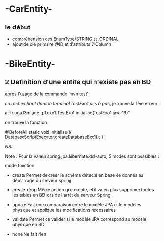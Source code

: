 # -CarEntity-
## le début

* compréhension des EnumType/STRING et .ORDINAL
* ajout de clé primaire @ID et d'attributs @Column

# -BikeEntity-

## 2 Définition d'une entité qui n'existe pas en BD
après l'usage de la commande 'mvn test':

_en recherchant dans le terminal TestExo1 pas à pas_, je trouve la 1ère erreur

at fr.uga.l3miage.tp1.exo1.TestExo1.initialise(TestExo1.java:19)"

on trouve la fonction:

@BeforeAll
static void initialise(){
DatabaseScriptExecutor.createDatabaseExo1();
}

_NB:_

Note :
Pour la valeur spring.jpa.hibernate.ddl-auto, 5 modes sont possibles :

mode	fonction
* create	Permet de créer le schéma détecté en base de donnés au démarrage du serveur spring

* create-drop	Même action que create, et il va en plus supprimer toutes les tables en BD lors de l'arrêt du serveur Spring

* update	Fait une comparaison entre le modèle JPA et le modèles physique et applique les modifications nécessaires

* validate	Permet de valider si le modèle JPA correspond au modèle physique en BD

* none	Ne fait rien
